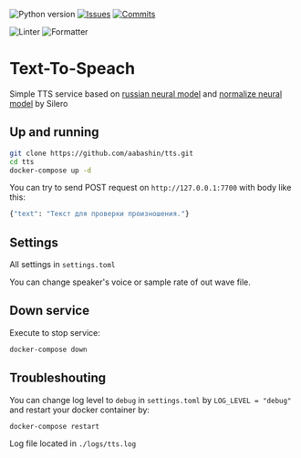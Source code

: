 ![Python version](https://img.shields.io/badge/python-%3E%3D3.8-green)
[![Issues](https://img.shields.io/github/issues-raw/aabashin/tts)](https://github.com/aabashin/tts/issues)
[![Commits](https://img.shields.io/github/last-commit/aabashin/tts/master)](https://github.com/aabashin/tts/commits/master)

![Linter](https://github.com/aabashin/tts/workflows/Linter/badge.svg)
![Formatter](https://github.com/aabashin/tts/workflows/Formatter/badge.svg)

# Text-To-Speach

Simple TTS service based on [russian neural model](https://github.com/snakers4/silero-models) and [normalize neural model](https://github.com/snakers4/russian_stt_text_normalization) by Silero

## Up and running

```bash
git clone https://github.com/aabashin/tts.git
cd tts
docker-compose up -d
```

You can try to send POST request on `http://127.0.0.1:7700` with body like this:

```bash
{"text": "Текст для проверки произношения."}
```

## Settings

All settings in `settings.toml`

You can change speaker's voice or sample rate of out wave file.

## Down service

Execute to stop service:

```bash
docker-compose down
```

## Troubleshouting

You can change log level to `debug` in `settings.toml` by `LOG_LEVEL = "debug"` and restart your docker container by:

```bash
docker-compose restart
```

Log file located in `./logs/tts.log`
